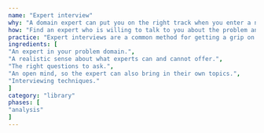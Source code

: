 ```yaml
---
name: "Expert interview"
why: "A domain expert can put you on the right track when you enter a new domain or field of expertise. The expert can recommend sources, give you a sense of direction or point out common pitfalls."
how: "Find an expert who is willing to talk to you about the problem and arrange an interview."
practice: "Expert interviews are a common method for getting a grip on a new problem area that you are not familiar with. Because experts can draw on their own experience, the information they provide may be more relevant than information you can gather from literature."
ingredients: [
"An expert in your problem domain.",
"A realistic sense about what experts can and cannot offer.",
"The right questions to ask.",
"An open mind, so the expert can also bring in their own topics.",
"Interviewing techniques."
]
category: "library"
phases: [
"analysis"
]
---
```

